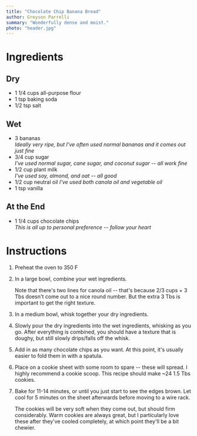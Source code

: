 ```yaml
---
title: "Chocolate Chip Banana Bread"
author: Greyson Parrelli
summary: "Wonderfully dense and moist."
photo: "header.jpg"
---
```


# Ingredients

## Dry
- 1 1/4 cups all-purpose flour
- 1 tsp baking soda
- 1/2 tsp salt


## Wet
- 3 bananas  
  _Ideally very ripe, but I've often used normal bananas and it comes out just fine_
- 3/4 cup sugar  
  _I've used normal sugar, cane sugar, and coconut sugar -- all work fine_
- 1/2 cup plant milk  
  _I've used soy, almond, and oat -- all good_
- 1/2 cup neutral oil
  _I've used both canola oil and vegetable oil_
- 1 tsp vanilla

## At the End
- 1 1/4 cups chocolate chips  
  _This is all up to personal preference -- follow your heart_

# Instructions

1. Preheat the oven to 350 F
1. In a large bowl, combine your wet ingredients.

    Note that there's two lines for canola oil -- that's because 2/3 cups + 3 Tbs doesn't come out to a nice round number. But the extra 3 Tbs is important to get the right texture.
1. In a medium bowl, whisk together your dry ingredients.
1. Slowly pour the dry ingredients into the wet ingredients, whisking as you go. After everything is combined, you should have a texture that is doughy, but still slowly drips/falls off the whisk.
1. Add in as many chocolate chips as you want. At this point, it's usually easier to fold them in with a spatula.
1. Place on a cookie sheet with some room to spare -- these will spread. I highly recommend a cookie scoop. This recipe should make ~24 1.5 Tbs cookies.
1. Bake for 11-14 minutes, or until you just start to see the edges brown. Let cool for 5 minutes on the sheet afterwards before moving to a wire rack.

    The cookies will be very soft when they come out, but should firm considerably. Warm cookies are always great, but I particularly love these after they've cooled completely, at which point they'll be a bit chewier.

